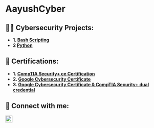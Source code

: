 # AayushCyber
<h2>👨‍💻 Cybersecurity Projects:</h2>

- <b>1. [Bash Scripting](https://github.com/bishtty/bash-scripting.git)</b>
- <b>2 [Python](https://github.com/bishtty/python.git)</b>

<h2>📄 Certifications:</h2>

- <b>1. <a href="https://www.credly.com/badges/344d6dfe-0b6b-41ed-b2ed-807c01b5215f/linked_in_profile" target="_blank">CompTIA Security+ ce Certification</a></b>
- <b>2. <a href="https://www.credly.com/badges/41a1f3bb-4287-4a81-af4f-6be08197be55/public_url" target="_blank">Google Cybersecurity Certificate</a></b>
- <b>3. <a href="https://www.credly.com/badges/d8a829dc-1076-49f3-9ee4-b42a41c67dcb/public_url" target="_blank">Google Cybersecurity Certificate & CompTIA Security+ dual credential</a></b>


<h2>🤳 Connect with me:</h2>

[<img align="left" alt="AayushBisht | LinkedIn" width="22px" src="https://cdn.jsdelivr.net/npm/simple-icons@v3/icons/linkedin.svg" />][linkedin]

[linkedin]: https://linkedin.com/in/aayush-bisht


